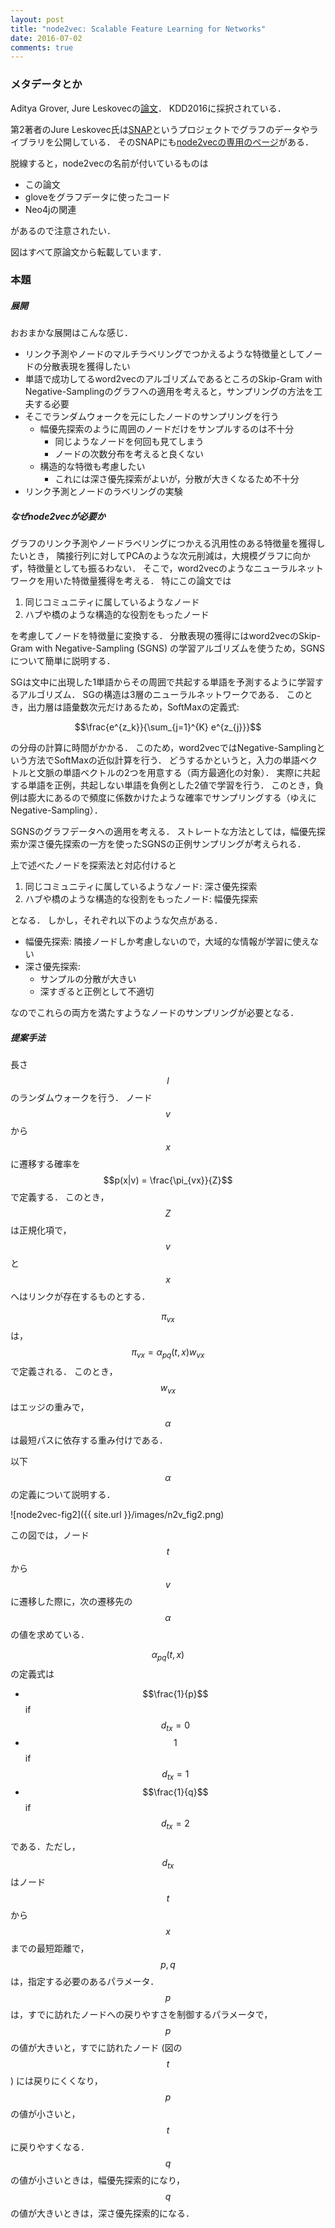 ```yaml
---
layout: post
title: "node2vec: Scalable Feature Learning for Networks"
date: 2016-07-02
comments: true
---
```



### メタデータとか

Aditya Grover, Jure Leskovecの[論文](http://www.kdd.org/kdd2016/subtopic/view/node2vec-scalable-feature-learning-for-networks)．
KDD2016に採択されている．

第2著者のJure Leskovec氏は[SNAP](http://snap.stanford.edu/)というプロジェクトでグラフのデータやライブラリを公開している．
そのSNAPにも[node2vecの専用のページ](http://snap.stanford.edu/node2vec/)がある．

脱線すると，node2vecの名前が付いているものは

- この論文
- gloveをグラフデータに使ったコード
- Neo4jの関連

があるので注意されたい．

図はすべて原論文から転載しています．

### 本題

##### 展開

おおまかな展開はこんな感じ．

- リンク予測やノードのマルチラベリングでつかえるような特徴量としてノードの分散表現を獲得したい
- 単語で成功してるword2vecのアルゴリズムであるところのSkip-Gram with Negative-Samplingのグラフへの適用を考えると，サンプリングの方法を工夫する必要
- そこでランダムウォークを元にしたノードのサンプリングを行う
  - 幅優先探索のように周囲のノードだけをサンプルするのは不十分
    - 同じようなノードを何回も見てしまう
    - ノードの次数分布を考えると良くない
  - 構造的な特徴も考慮したい
    - これには深さ優先探索がよいが，分散が大きくなるため不十分
- リンク予測とノードのラベリングの実験

##### なぜnode2vecが必要か

グラフのリンク予測やノードラベリングにつかえる汎用性のある特徴量を獲得したいとき，
隣接行列に対してPCAのような次元削減は，大規模グラフに向かず，特徴量としても振るわない．
そこで，word2vecのようなニューラルネットワークを用いた特徴量獲得を考える．
特にこの論文では

1. 同じコミュニティに属しているようなノード
1. ハブや橋のような構造的な役割をもったノード

を考慮してノードを特徴量に変換する．
分散表現の獲得にはword2vecのSkip-Gram with Negative-Sampling (SGNS) の学習アルゴリズムを使うため，SGNSについて簡単に説明する．

SGは文中に出現した1単語からその周囲で共起する単語を予測するように学習するアルゴリズム．
SGの構造は3層のニューラルネットワークである．
このとき，出力層は語彙数次元だけあるため，SoftMaxの定義式:

$$\frac{e^{z_k}}{\sum_{j=1}^{K} e^{z_{j}}}$$

の分母の計算に時間がかかる．
このため，word2vecではNegative-Samplingという方法でSoftMaxの近似計算を行う．
どうするかというと，入力の単語ベクトルと文脈の単語ベクトルの2つを用意する（両方最適化の対象）．
実際に共起する単語を正例，共起しない単語を負例とした2値で学習を行う．
このとき，負例は膨大にあるので頻度に係数かけたような確率でサンプリングする（ゆえにNegative-Sampling）．

SGNSのグラフデータへの適用を考える．
ストレートな方法としては，幅優先探索か深さ優先探索の一方を使ったSGNSの正例サンプリングが考えられる．

上で述べたノードを探索法と対応付けると

1. 同じコミュニティに属しているようなノード: 深さ優先探索
1. ハブや橋のような構造的な役割をもったノード: 幅優先探索

となる．
しかし，それぞれ以下のような欠点がある．

- 幅優先探索: 隣接ノードしか考慮しないので，大域的な情報が学習に使えない
- 深さ優先探索:
  - サンプルの分散が大きい
  - 深すぎると正例として不適切

なのでこれらの両方を満たすようなノードのサンプリングが必要となる．

##### 提案手法

長さ $$l$$ のランダムウォークを行う．
ノード $$v$$から$$x$$に遷移する確率を
$$p(x|v) = \frac{\pi_{vx}}{Z}$$
で定義する．
このとき，$$Z$$は正規化項で，$$v$$と$$x$$へはリンクが存在するものとする．

$$\pi_{vx}$$は，$$\pi_{vx}=\alpha_{pq}(t,x) w_{vx} $$で定義される．
このとき，$$w_{vx}$$はエッジの重みで，$$\alpha$$は最短パスに依存する重み付けである．

以下$$\alpha$$の定義について説明する．

![node2vec-fig2]({{ site.url }}/images/n2v_fig2.png)

この図では，ノード$$t$$から$$v$$に遷移した際に，次の遷移先の$$\alpha$$の値を求めている．

$$\alpha_{pq}(t,x)$$の定義式は

- $$\frac{1}{p}$$ if $$d_{tx}=0$$
- $$1 $$          if $$d_{tx}=1$$
- $$\frac{1}{q}$$ if $$d_{tx}=2$$

である．ただし，$$d_{tx}$$はノード$$t$$から$$x$$までの最短距離で，$$p,q$$は，指定する必要のあるパラメータ．
$$p$$は，すでに訪れたノードへの戻りやすさを制御するパラメータで，
$$p$$の値が大きいと，すでに訪れたノード (図の$$t$$) には戻りにくくなり，$$p$$の値が小さいと，$$t$$に戻りやすくなる．
$$q$$の値が小さいときは，幅優先探索的になり，$$q$$の値が大きいときは，深さ優先探索的になる．
